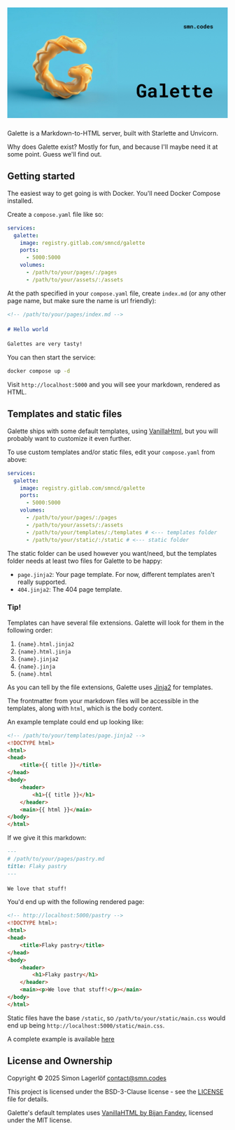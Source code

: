 ![Galette](./docs/banner.jpg)
=============================

Galette is a Markdown-to-HTML server, built with Starlette and Unvicorn.

Why does Galette exist? Mostly for fun, and because I'll maybe need it at some point. Guess we'll find out.

Getting started
---------------

The easiest way to get going is with Docker. You'll need Docker Compose installed.

Create a `compose.yaml` file like so:
```yaml
services:
  galette:
    image: registry.gitlab.com/smncd/galette
    ports:
      - 5000:5000
    volumes:
      - /path/to/your/pages/:/pages
      - /path/to/your/assets/:/assets
```

At the path specified in your `compose.yaml` file, create `index.md` (or any other page name, but make sure the name is url friendly):
```markdown
<!-- /path/to/your/pages/index.md -->

# Hello world

Galettes are very tasty!
```

You can then start the service:
```bash
docker compose up -d
```

Visit `http://localhost:5000` and you will see your markdown, rendered as HTML.

Templates and static files
--------------------------

Galette ships with some default templates, using [VanillaHtml](https://github.com/fandeytech/VanillaHTML), but you will probably want to customize it even further.

To use custom templates and/or static files, edit your `compose.yaml` from above:

```yaml
services:
  galette:
    image: registry.gitlab.com/smncd/galette
    ports:
      - 5000:5000
    volumes:
      - /path/to/your/pages/:/pages
      - /path/to/your/assets/:/assets
      - /path/to/your/templates/:/templates # <--- templates folder
      - /path/to/your/static/:/static # <--- static folder
```

The static folder can be used however you want/need, but the templates folder needs at least two files for Galette to be happy:

* `page.jinja2`: Your page template. For now, different templates aren't really supported.
* `404.jinja2`: The 404 page template.

### Tip!

Templates can have several file extensions. Galette will look for them in the following order:

1. `{name}.html.jinja2`
2. `{name}.html.jinja`
3. `{name}.jinja2`
4. `{name}.jinja`
5. `{name}.html`

As you can tell by the file extensions, Galette uses [Jinja2](https://jinja.palletsprojects.com/en/stable/templates/) for templates.

The frontmatter from your markdown files will be accessible in the templates, along with `html`, which is the body content. 

An example template could end up looking like:
```html
<!-- /path/to/your/templates/page.jinja2 -->
<!DOCTYPE html>
<html>
<head>
    <title>{{ title }}</title>
</head>
<body>
    <header>
        <h1>{{ title }}</h1>
    </header>
    <main>{{ html }}</main>
</body>
</html>
```

If we give it this markdown:
```markdown
---
# /path/to/your/pages/pastry.md
title: Flaky pastry
---

We love that stuff!
```

You'd end up with the following rendered page:
```html
<!-- http://localhost:5000/pastry -->
<!DOCTYPE html>:
<html>
<head>
    <title>Flaky pastry</title>
</head>
<body>
    <header>
        <h1>Flaky pastry</h1>
    </header>
    <main><p>We love that stuff!</p></main>
</body>
</html>
```

Static files have the base `/static`, so `/path/to/your/static/main.css` would end up being `http://localhost:5000/static/main.css`.

A complete example is available [here](./example/)

License and Ownership
---------------------
Copyright © 2025 Simon Lagerlöf [contact@smn.codes](mailto:contact@smn.codes)   

This project is licensed under the BSD-3-Clause license - see the [LICENSE](./LICENSE) file for details.

Galette's default templates uses [VanillaHTML by Bijan Fandey](https://github.com/fandeytech/VanillaHTML), licensed under the MIT license.
